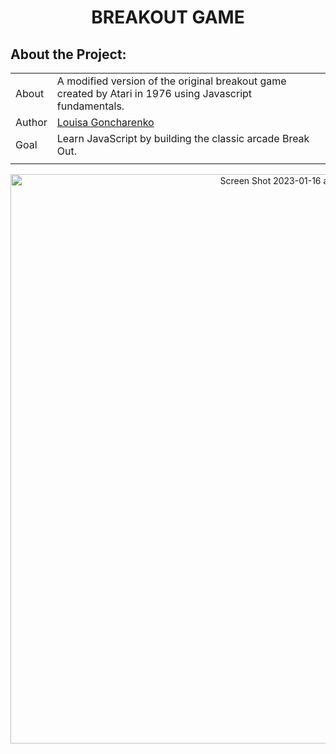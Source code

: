 <div align="center">

# BREAKOUT GAME

</div>

## About the Project:

|       |                                                                                                                                                                                                     |
| ----- | --------------------------------------------------------------------------------------------------------------------------------------------------------------------------------------------------- |
| About | A modified version of the original breakout game created by Atari in 1976 using Javascript fundamentals.                                                                              |
| Author  | [Louisa Goncharenko](https://github.com/lougoncharenko) |
| Goal  | Learn JavaScript by building the classic arcade Break Out.                                                                                              |
|       |                                                                                                                                                                                                     |


<div align="center">

<img width="911" alt="Screen Shot 2023-01-16 at 1 40 00 PM" src="https://user-images.githubusercontent.com/93098869/212746826-e6c33272-9af9-4a78-86a9-f777fed8673f.png">

</div>